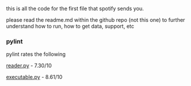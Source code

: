 this is all the code for the first file that spotify sends you. 

please read the readme.md within the github repo (not this one) to further understand how to run, how to get data, support, etc

### pylint
pylint rates the following

[reader.py](https://github.com/countervolts/Spotify-Stats-Calculator/blob/main/Non-Extended%20listening%20code/reader.py) - 7.30/10

[executable.py](https://github.com/countervolts/Spotify-Stats-Calculator/blob/main/Non-Extended%20listening%20code/executable/src/executable.py) - 8.61/10
